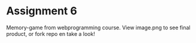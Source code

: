 Assignment 6
============

Memory-game from webprogramming course. View image.png to see final product, or fork repo en take a look!

